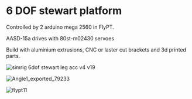 # 6 DOF stewart platform
Controlled by 2 arduino mega 2560 in FlyPT.

AASD-15a drives with 80st-m02430 servoes

Build with aluminium extrusions, CNC or laster cut brackets and 3d printed parts.


![simrig 6dof stewart leg acc v4 v19](https://github.com/Bjoes/Stewart-platform-6DOF/assets/79850208/ee65c17e-6068-451a-889e-bb3d4af36408)

![Angle1_exported_79233](https://github.com/Bjoes/Stewart-platform-6DOF/assets/79850208/090e5da9-bcdc-47ca-965d-4d322792c09c)

![flypt11](https://github.com/Bjoes/Stewart-platform-6DOF/assets/79850208/9fc432c2-ea9a-4c60-98c0-fd8eccd8c874)

